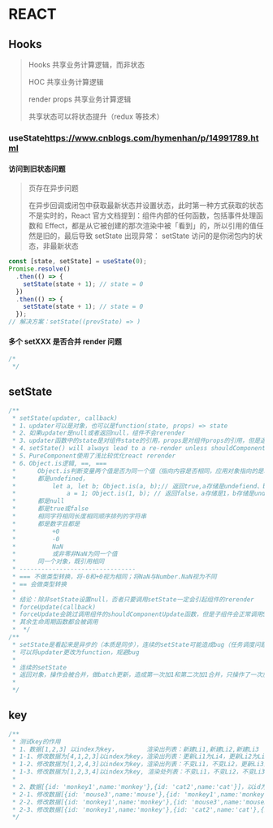 # REACT

## Hooks

> Hooks 共享业务计算逻辑，而非状态
>
> HOC 共享业务计算逻辑
>
> render props 共享业务计算逻辑
>
> 共享状态可以将状态提升（redux 等技术）

### useState<https://www.cnblogs.com/hymenhan/p/14991789.html>

#### 访问到旧状态问题

> 页存在异步问题
>
> 在异步回调或闭包中获取最新状态并设置状态，此时第一种方式获取的状态不是实时的，React 官方文档提到：组件内部的任何函数，包括事件处理函数和 Effect，都是从它被创建的那次渲染中被「看到」的，所以引用的值任然是旧的，最后导致 setState 出现异常：
> setState 访问的是你闭包内的状态，非最新状态

```js
const [state, setState] = useState(0);
Promise.resolve()
  .then(() => {
    setState(state + 1); // state = 0
  })
  .then(() => {
    setState(state + 1); // state = 0
  });
// 解决方案：setState((prevState) => )
```

#### 多个 setXXX 是否合并 render 问题

```js
/*
 */
```

## setState

```js
/**
 * setState(updater, callback)
 * 1、updater可以是对象，也可以是function(state, props) => state
 * 2、如果updater是null或者返回null，组件不会rerender
 * 3、updater函数中的state是对组件state的引用，props是对组件props的引用，但是返回该引用同样会触发rerender
 * 4、setState() will always lead to a re-render unless shouldComponentUpdate() returns false 摘自官网
 * 5、PureComponent使用了浅比较优化react rerender
 * 6、Object.is逻辑, ==, ===
 *      Object.is判断变量两个值是否为同一个值（指向内容是否相同，应用对象指向的是地址），判断逻辑（没有类型转换）
 *      都是undefined，
 *          let a, let b; Object.is(a, b);// 返回true,a存储是undefiend、b存储也是undefined
 *              a = 1; Object.is(1, b); // 返回false，a存储是1，b存储是undefined
 *      都是null
 *      都是true或false
 *      相同字符相同长度相同顺序排列的字符串
 *      都是数字且都是
 *          +0
 *          -0
 *          NaN
 *          或非零非NaN为同一个值
 *      同一个对象，既引用相同
 * --------------------------------
 * === 不做类型转换，将-0和+0视为相同；将NaN与Number.NaN视为不同
 * == 会做类型转换
 *
 * 结论：除非setState设置null，否者只要调用setState一定会引起组件的rerender
 * forceUpdate(callback)
 * forceUpdate会跳过调用组件的shouldComponentUpdate函数，但是子组件会正常调用SCU；
 * 其余生命周期函数都会被调用
 *  */
/**
 * setState是看起来是异步的（本质是同步），连续的setState可能造成bug（任务调度问题）
 * 可以将updater更改为function，规避bug
 *
 * 连续的setState
 * 返回对象，操作会被合并，做batch更新，造成第一次加1和第二次加1合并，只操作了一次加1
 *
 */
```

## key

```js
/**
 * 测试key的作用
 * 1、数据[1,2,3] 以index为key，        渲染出列表：新建Li1,新建Li2,新建Li3
 * 1-1、修改数据为[4,1,2,3]以index为key，渲染出列表：更新Li1为Li4，更新Li2为Li1，更新Li3为Li2，新建Li3
 * 1-2、修改数据为[1,2,4,3]以index为key，渲染出列表：不变Li1，不变Li2，更新Li3为Li4，新建Li3
 * 1-3、修改数据为[1,2,3,4]以index为key, 渲染处列表：不变Li1，不变Li2，不变Li3，新建Li4
 *
 * 2、数据[{id: 'monkey1',name:'monkey'},{id: 'cat2',name:'cat'}]，以id为key,                         渲染：新建monkey，新建cat
 * 2-1、修改数据[{id: 'mouse3',name:'mouse'},{id: 'monkey1',name:'monkey'},{id: 'cat2',name:'cat'}]   渲染：新建mouse, 不变monkey，不变cat
 * 2-2、修改数据[{id: 'monkey1',name:'monkey'},{id: 'mouse3',name:'mouse3'},{id: 'cat2',name:'cat'}]  渲染：不变monkey，新建mouse, 不变cat
 * 2-3、修改数据[{id: 'monkey1',name:'monkey'},{id: 'cat2',name:'cat'},{id: 'mouse3',name:'mouse'}]   渲染：不变monkey，不变cat，新建mouse
 */
```
